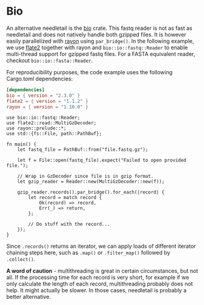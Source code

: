 # Bio
An alternative needletail is the [bio](https://docs.rs/bio/latest/bio/) crate. This fastq reader is not as fast as needletail and does not natively handle both gzipped files. It is however easily parallelized with [rayon](https://docs.rs/rayon/latest/rayon/) using `par_bridge()`. In the following example, we use [flate2](https://docs.rs/flate2/latest/flate2/) together with rayon and `bio::io::fastq::Reader` to enable multi-thread support for gzipped fastq files. For a FASTA equivalent reader, checkout `bio::io::fasta::Reader`.

For reproducibility purposes, the code example uses the following Cargo.toml dependencies:

```toml
[dependencies]
bio = { version = "2.3.0" }
flate2 = { version = "1.1.2" }
rayon = { version = "1.10.0" }
```

```rust,noplayground
use bio::io::fastq::Reader;
use flate2::read::MultiGzDecoder;
use rayon::prelude::*;
use std::{fs::File, path::PathBuf};

fn main() {
    let fastq_file = PathBuf::from("file.fastq.gz");

    let f = File::open(fastq_file).expect("Failed to open provided file.");

    // Wrap in GzDecoder since file is in gzip format.
    let gzip_reader = Reader::new(MultiGzDecoder::new(f));

    gzip_reader.records().par_bridge().for_each(|record| {
        let record = match record {
            Ok(record) => record,
            Err(_) => return,
        };

        // Do stuff with the record...
    });
}
```

Since `.records()` returns an iterator, we can apply loads of different iterator chaining steps here, such as `.map()` or `.filter_map()` followed by `.collect()`.

**A word of caution** - multithreading is great in certain circumstances, but not all. If the processing time for each record is very short, for example if we only calculate the length of each record, multithreading probably does not help. It might actually be slower. In those cases, needletail is probably a better alternative.

